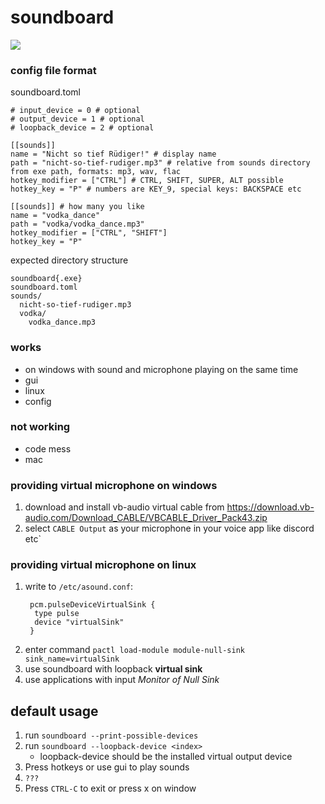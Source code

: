 # soundboard

![](https://i.imgur.com/5OBElu2.png)


### config file format

soundboard.toml
````
# input_device = 0 # optional
# output_device = 1 # optional
# loopback_device = 2 # optional

[[sounds]] 
name = "Nicht so tief Rüdiger!" # display name
path = "nicht-so-tief-rudiger.mp3" # relative from sounds directory from exe path, formats: mp3, wav, flac
hotkey_modifier = ["CTRL"] # CTRL, SHIFT, SUPER, ALT possible
hotkey_key = "P" # numbers are KEY_9, special keys: BACKSPACE etc

[[sounds]] # how many you like
name = "vodka_dance"
path = "vodka/vodka_dance.mp3"
hotkey_modifier = ["CTRL", "SHIFT"]
hotkey_key = "P"
````

expected directory structure
````
soundboard{.exe}
soundboard.toml
sounds/
  nicht-so-tief-rudiger.mp3
  vodka/
    vodka_dance.mp3
````

### works

* on windows with sound and microphone playing on the same time 
* gui
* linux
* config

### not working

* code mess
* mac

### providing virtual microphone on windows

1. download and install vb-audio virtual cable from https://download.vb-audio.com/Download_CABLE/VBCABLE_Driver_Pack43.zip
2. select `CABLE Output` as your microphone in your voice app like discord etc`

### providing virtual microphone on linux 
1. write to `/etc/asound.conf`:
   ```
    pcm.pulseDeviceVirtualSink {
     type pulse
     device "virtualSink"
    }

   ``` 
2. enter command `pactl load-module module-null-sink sink_name=virtualSink`
3. use soundboard with loopback **virtual sink**
4. use applications with input *Monitor of Null Sink*

## default usage

1. run `soundboard --print-possible-devices`
2. run `soundboard --loopback-device <index>` 
    * loopback-device should be the installed virtual output device 
3. Press hotkeys or use gui to play sounds
4. `???`
5. Press `CTRL-C` to exit or press x on window